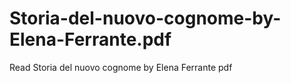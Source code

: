 # Storia-del-nuovo-cognome-by-Elena-Ferrante.pdf
Read Storia del nuovo cognome by Elena Ferrante pdf
